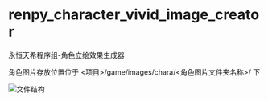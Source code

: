 # renpy_character_vivid_image_creator
永恒天希程序组-角色立绘效果生成器

角色图片存放位置位于 <项目>/game/images/chara/<角色图片文件夹名称>/ 下

![文件结构](https://user-images.githubusercontent.com/39639716/169005870-4be5efaa-d8ed-4bce-a665-832dae6ea7d1.png)
